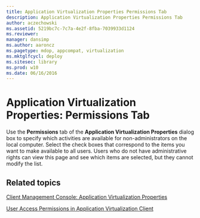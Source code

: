 ```yaml
---
title: Application Virtualization Properties Permissions Tab
description: Application Virtualization Properties Permissions Tab
author: aczechowski
ms.assetid: 5219bc7c-7c7a-4e2f-8fba-7039933d1124
ms.reviewer: 
manager: dansimp
ms.author: aaroncz
ms.pagetype: mdop, appcompat, virtualization
ms.mktglfcycl: deploy
ms.sitesec: library
ms.prod: w10
ms.date: 06/16/2016
---
```



# Application Virtualization Properties: Permissions Tab


Use the **Permissions** tab of the **Application Virtualization Properties** dialog box to specify which activities are available for non-administrators on the local computer. Select the check boxes that correspond to the items you want to make available to all users. Users who do not have administrative rights can view this page and see which items are selected, but they cannot modify the list.

## Related topics


[Client Management Console: Application Virtualization Properties](client-management-console-application-virtualization-properties.md)

[User Access Permissions in Application Virtualization Client](user-access-permissions-in-application-virtualization-client.md)

 

 





